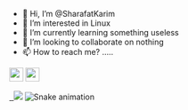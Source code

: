 - 👋 Hi, I’m @SharafatKarim
- 👀 I’m interested in Linux
- 🌱 I’m currently learning something useless
- 💞️ I’m looking to collaborate on nothing
- 📫 How to reach me? .....

<!--   <a href="https://rafidalhaque.xyz"><img src="https://img.shields.io/badge/Website-rafidalhaque.xyz-black?style=for-the-badge&logo=Workplace" height=25></a> -->
  <a href="https://twitter.com/rafidalhaque"><img src=
  "https://img.shields.io/badge/Twitter-@rafidalhaque-blue?style=for-the-badge&logo=twitter" height=25></a>
  <a href="https://t.me/rafidalhaque">
  <img src="https://img.shields.io/badge/Telegram-@rafidalhaque-blue?style=for-the-badge&logo=Telegram" height=25>
  </a>

  <a href="">
    <img src="">
  </a>

   <a href="">
    <img src="">
  </a>

<img src= "https://img.shields.io/twitter/url?style=for-the-badge">

<img href="https://raw.githubusercontent.com/SharafatKarim/SharafatKarim/blob/output/snake.svg" alt="Snake animation" />

###